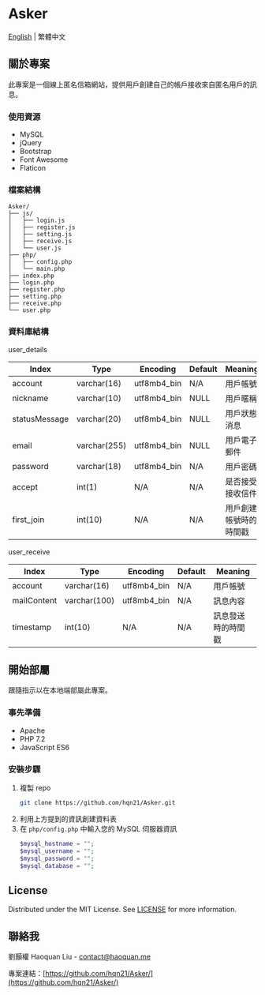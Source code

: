 # Asker
[English](https://github.com/hqn21/Asker/blob/main/README.md) | 繁體中文
## 關於專案
此專案是一個線上匿名信箱網站，提供用戶創建自己的帳戶接收來自匿名用戶的訊息。
### 使用資源
* MySQL
* jQuery
* Bootstrap
* Font Awesome
* Flaticon
### 檔案結構
```
Asker/
├── js/
│   ├── login.js
│   ├── register.js
│   ├── setting.js
│   ├── receive.js
│   └── user.js
├── php/
│   ├── config.php
│   └── main.php
├── index.php
├── login.php
├── register.php
├── setting.php
├── receive.php
└── user.php
```
### 資料庫結構
user_details

|     Index     |     Type     |  Encoding   | Default |                 Meaning                 |
|---------------|--------------|-------------|---------|-----------------------------------------|
| account       | varchar(16)  | utf8mb4_bin | N/A     | 用戶帳號                                 |
| nickname      | varchar(10)  | utf8mb4_bin | NULL    | 用戶暱稱                                 |
| statusMessage | varchar(20)  | utf8mb4_bin | NULL    | 用戶狀態消息                             |
| email         | varchar(255) | utf8mb4_bin | NULL    | 用戶電子郵件                             |
| password      | varchar(18)  | utf8mb4_bin | N/A     | 用戶密碼                                 |
| accept        | int(1)       | N/A         | N/A     | 是否接受接收信件                          |
| first_join    | int(10)      | N/A         | N/A     | 用戶創建帳號時的時間戳                     |

user_receive

|    Index    |     Type     |  Encoding   | Default |               Meaning               |
|-------------|--------------|-------------|---------|-------------------------------------|
| account     | varchar(16)  | utf8mb4_bin | N/A     | 用戶帳號                             |
| mailContent | varchar(100) | utf8mb4_bin | N/A     | 訊息內容                             |
| timestamp   | int(10)      | N/A         | N/A     | 訊息發送時的時間戳                    |
## 開始部屬
跟隨指示以在本地端部屬此專案。
### 事先準備
* Apache
* PHP 7.2
* JavaScript ES6
### 安裝步驟
1. 複製 repo
   ```sh
   git clone https://github.com/hqn21/Asker.git
   ```
2. 利用上方提到的資訊創建資料表
3. 在 `php/config.php` 中輸入您的 MySQL 伺服器資訊
   ```php
   $mysql_hostname = "";
   $mysql_username = "";
   $mysql_password = "";
   $mysql_database = "";
   ```
## License
Distributed under the MIT License. See [LICENSE](LICENSE) for more information.
## 聯絡我
劉顥權 Haoquan Liu - [contact@haoquan.me](mailto:contact@haoquan.me)

專案連結：[https://github.com/hqn21/Asker/](https://github.com/hqn21/Asker/)
